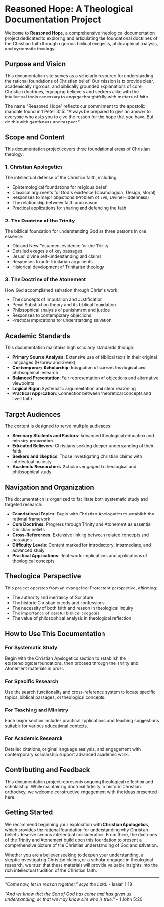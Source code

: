 # Reasoned Hope: A Theological Documentation Project

Welcome to **Reasoned Hope**, a comprehensive theological documentation project dedicated to exploring and articulating the foundational doctrines of the Christian faith through rigorous biblical exegesis, philosophical analysis, and systematic theology.

## Purpose and Vision

This documentation site serves as a scholarly resource for understanding the rational foundations of Christian belief. Our mission is to provide clear, academically rigorous, and biblically grounded explanations of core Christian doctrines, equipping believers and seekers alike with the intellectual tools necessary to engage thoughtfully with matters of faith.

The name "Reasoned Hope" reflects our commitment to the apostolic mandate found in 1 Peter 3:15: "Always be prepared to give an answer to everyone who asks you to give the reason for the hope that you have. But do this with gentleness and respect."

## Scope and Content

This documentation project covers three foundational areas of Christian theology:

### 1. Christian Apologetics

The intellectual defense of the Christian faith, including:

- Epistemological foundations for religious belief
- Classical arguments for God's existence (Cosmological, Design, Moral)
- Responses to major objections (Problem of Evil, Divine Hiddenness)
- The relationship between faith and reason
- Practical applications for sharing and defending the faith

### 2. The Doctrine of the Trinity

The biblical foundation for understanding God as three persons in one essence:

- Old and New Testament evidence for the Trinity
- Detailed exegesis of key passages
- Jesus' divine self-understanding and claims
- Responses to anti-Trinitarian arguments
- Historical development of Trinitarian theology

### 3. The Doctrine of the Atonement

How God accomplished salvation through Christ's work:

- The concepts of Imputation and Justification
- Penal Substitution theory and its biblical foundation
- Philosophical analysis of punishment and justice
- Responses to contemporary objections
- Practical implications for understanding salvation

## Academic Standards

This documentation maintains high scholarly standards through:

- **Primary Source Analysis**: Extensive use of biblical texts in their original languages (Hebrew and Greek)
- **Contemporary Scholarship**: Integration of current theological and philosophical research
- **Balanced Presentation**: Fair representation of objections and alternative viewpoints
- **Logical Rigor**: Systematic argumentation and clear reasoning
- **Practical Application**: Connection between theoretical concepts and lived faith

## Target Audiences

The content is designed to serve multiple audiences:

- **Seminary Students and Pastors**: Advanced theological education and ministry preparation
- **Educated Believers**: Christians seeking deeper understanding of their faith
- **Seekers and Skeptics**: Those investigating Christian claims with intellectual honesty
- **Academic Researchers**: Scholars engaged in theological and philosophical study

## Navigation and Organization

The documentation is organized to facilitate both systematic study and targeted research:

- **Foundational Topics**: Begin with Christian Apologetics to establish the rational framework
- **Core Doctrines**: Progress through Trinity and Atonement as essential Christian beliefs
- **Cross-References**: Extensive linking between related concepts and passages
- **Difficulty Levels**: Content marked for introductory, intermediate, and advanced study
- **Practical Applications**: Real-world implications and applications of theological concepts

## Theological Perspective

This project operates from an evangelical Protestant perspective, affirming:

- The authority and inerrancy of Scripture
- The historic Christian creeds and confessions
- The necessity of both faith and reason in theological inquiry
- The importance of careful biblical exegesis
- The value of philosophical analysis in theological reflection

## How to Use This Documentation

### For Systematic Study

Begin with the Christian Apologetics section to establish the epistemological foundations, then proceed through the Trinity and Atonement materials in order.

### For Specific Research

Use the search functionality and cross-reference system to locate specific topics, biblical passages, or theological concepts.

### For Teaching and Ministry

Each major section includes practical applications and teaching suggestions suitable for various educational contexts.

### For Academic Research

Detailed citations, original language analysis, and engagement with contemporary scholarship support advanced academic work.

## Contributing and Feedback

This documentation project represents ongoing theological reflection and scholarship. While maintaining doctrinal fidelity to historic Christian orthodoxy, we welcome constructive engagement with the ideas presented here.

## Getting Started

We recommend beginning your exploration with **Christian Apologetics**, which provides the rational foundation for understanding why Christian beliefs deserve serious intellectual consideration. From there, the doctrines of the Trinity and Atonement build upon this foundation to present a comprehensive picture of the Christian understanding of God and salvation.

Whether you are a believer seeking to deepen your understanding, a skeptic investigating Christian claims, or a scholar engaged in theological research, we trust that these materials will provide valuable insights into the rich intellectual tradition of the Christian faith.

---

*"Come now, let us reason together," says the Lord.* - Isaiah 1:18

*"And we know that the Son of God has come and has given us understanding, so that we may know him who is true."* - 1 John 5:20
